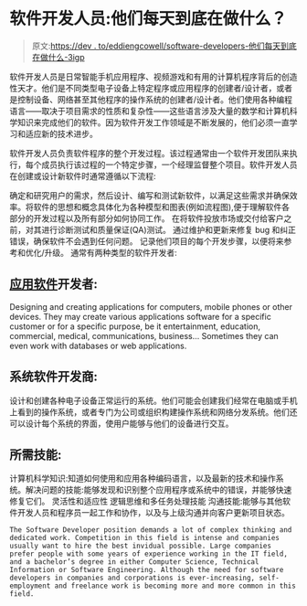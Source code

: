 # 软件开发人员:他们每天到底在做什么？

> 原文:[https://dev . to/eddiengcowell/software-developers-他们每天到底在做什么-3igp](https://dev.to/eddiengcowell/software-developers-what-exactly-do-they-do-daily-3igp)

软件开发人员是日常智能手机应用程序、视频游戏和有用的计算机程序背后的创造性天才。他们是不同类型电子设备上特定程序或应用程序的创建者/设计者，或者是控制设备、网络甚至其他程序的操作系统的创建者/设计者。他们使用各种编程语言——取决于项目需求的性质和复杂性——这些语言涉及大量的数学和计算机科学知识来完成他们的软件。因为软件开发工作领域是不断发展的，他们必须一直学习和适应新的技术进步。

软件开发人员负责软件程序的整个开发过程。该过程通常由一个软件开发团队来执行，每个成员执行该过程的一个特定步骤，一个经理监督整个项目。软件开发人员在创建或设计新软件时通常遵循以下流程:

确定和研究用户的需求，然后设计、编写和测试新软件，以满足这些需求并确保效率。将软件的思想和概念具体化为各种模型和图表(例如流程图),便于理解软件各部分的开发过程以及所有部分如何协同工作。
在将软件投放市场或交付给客户之前，对其进行诊断测试和质量保证(QA)测试。
通过维护和更新来修复 bug 和纠正错误，确保软件不会遇到任何问题。
记录他们项目的每个开发步骤，以便将来参考和优化/升级。
通常有两种类型的软件开发者:

## [应用软件](https://co-well.vn/en/services/outsourcing/)开发者:

Designing and creating applications for computers, mobile phones or other devices. They may create various applications software for a specific customer or for a specific purpose, be it entertainment, education, commercial, medical, communications, business… Sometimes they can even work with databases or web applications.

## 系统软件开发商:

设计和创建各种电子设备正常运行的系统。他们可能会创建我们经常在电脑或手机上看到的操作系统，或者专门为公司或组织构建操作系统和网络分发系统。他们还可以设计每个系统的界面，使用户能够与他们的设备进行交互。

## 所需技能:

计算机科学知识:知道如何使用和应用各种编码语言，以及最新的技术和操作系统。解决问题的技能:能够发现和识别整个应用程序或系统中的错误，并能够快速修复它们。
灵活性和适应性
逻辑思维和多任务处理技能
沟通技能:能够与其他软件开发人员和程序员一起工作和协作，以及与上级沟通并向客户更新项目状态。

```
The Software Developer position demands a lot of complex thinking and dedicated work. Competition in this field is intense and companies usually want to hire the best invidual possible. Large companies prefer people with some years of experience working in the IT field, and a bachelor’s degree in either Computer Science, Technical Information or Software Engineering. Although the need for software developers in companies and corporations is ever-increasing, self-employment and freelance work is becoming more and more common in this field. 
```